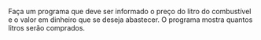 Faça um programa que deve ser informado o preço do litro do combustível e o valor em
dinheiro que se deseja abastecer. O programa mostra quantos litros serão comprados.